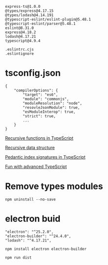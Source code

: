 ```
express-ts@1.0.0
@types/express@4.17.15
@types/lodash@4.14.191
@typescript-eslint/eslint-plugin@5.48.1
@typescript-eslint/parser@5.48.1
eslint@8.31.0
express@4.18.2
lodash@4.17.21
typescript@4.9.4
```

```
.eslintrc.cjs
.eslintignore
```

# tsconfig.json

```
{
	"compilerOptions": {
		"target": "es6",
		"module": "commonjs",
		"moduleResolution": "node",
		"resovleJsonModule": true,
		"esModuleInterop": true,
		"strict": true,
		...
	}
}
```

[Recursive functions in TypeScript](https://joshtronic.com/2020/04/20/recursive-functions-in-typescript/)

[Recursive data structure](https://catchts.com/recursive-ds)

[Pedantic index signatures in TypeScript](https://tkdodo.eu/blog/pedantic-index-signatures-in-type-script-4-1)

[Fun with advanced TypeScript](https://www.youtube.com/watch?v=nNse0r0aRT8)

# Remove types modules

    npm uninstall --no-save

# electron buid

```
"electron": "^25.2.0",
"electron-builder": "^24.4.0",
"lodash": "^4.17.21",
```

```
npm install electron electron-builder
```

```
npm run dist
```
